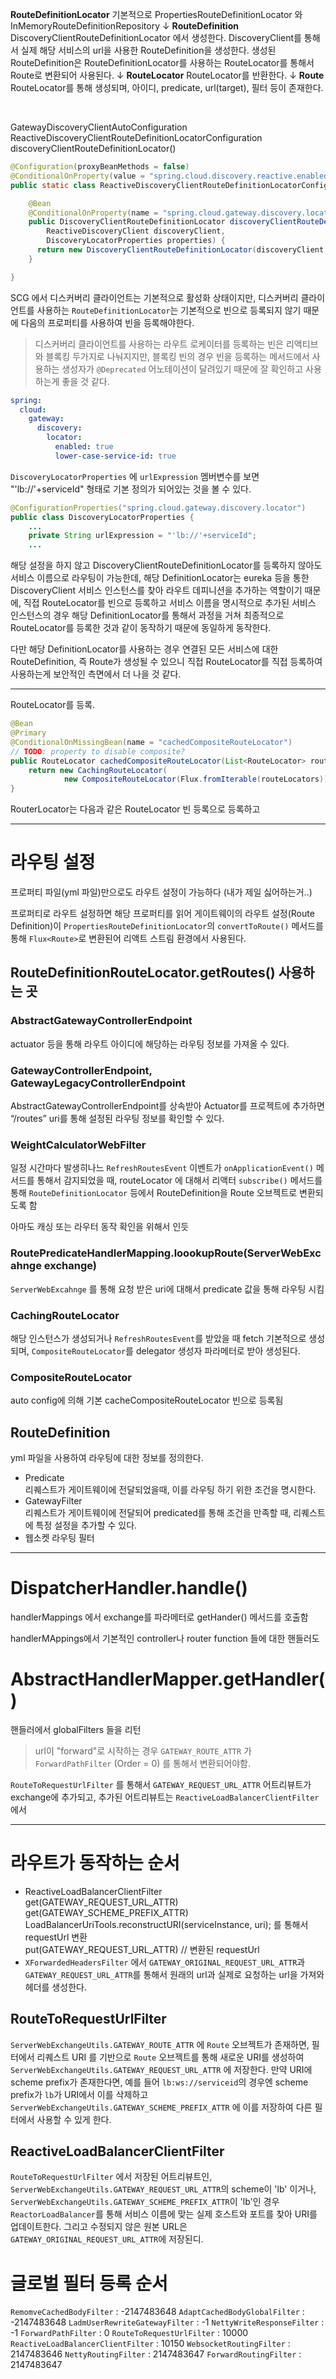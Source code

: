 **RouteDefinitionLocator**
기본적으로 PropertiesRouteDefinitionLocator 와 InMemoryRouteDefinitionRepository
↓
**RouteDefinition**
DiscoveryClientRouteDefinitionLocator 에서 생성한다.
DiscoveryClient를 통해서 실제 해당 서비스의 url을 사용한 RouteDefinition을 생성한다.
생성된 RouteDefinition은 RouteDefinitionLocator를 사용하는 RouteLocator를 통해서 Route로 변환되어 사용된다. 
↓
**RouteLocator**
RouteLocator를 반환한다.
↓
**Route**
RouteLocator를 통해 생성되며, 아이디, predicate, url(target), 필터 등이 존재한다.

</br>

GatewayDiscoveryClientAutoConfiguration  
ReactiveDiscoveryClientRouteDefinitionLocatorConfiguration  
discoveryClientRouteDefinitionLocator()

```java
@Configuration(proxyBeanMethods = false)
@ConditionalOnProperty(value = "spring.cloud.discovery.reactive.enabled", matchIfMissing = true)
public static class ReactiveDiscoveryClientRouteDefinitionLocatorConfiguration {

    @Bean
    @ConditionalOnProperty(name = "spring.cloud.gateway.discovery.locator.enabled")
    public DiscoveryClientRouteDefinitionLocator discoveryClientRouteDefinitionLocator(
        ReactiveDiscoveryClient discoveryClient,
        DiscoveryLocatorProperties properties) {
      return new DiscoveryClientRouteDefinitionLocator(discoveryClient, properties);
    }

}
```

SCG 에서 디스커버리 클라이언트는 기본적으로 활성화 상태이지만, 디스커버리 클라이언트를 사용하는 `RouteDefinitionLocator`는 기본적으로 빈으로 등록되지 않기 때문에 다음의 프로퍼티를 사용하여 빈을 등록해야한다. 


> 디스커버리 클라이언트를 사용하는 라우트 로케이터를 등록하는 빈은 리액티브와 블록킹 두가지로 나눠지지만, 블록킹 빈의 경우 빈을 등록하는 메서드에서 사용하는 생성자가 `@Deprecated` 어노테이션이 달려있기 때문에 잘 확인하고 사용하는게 좋을 것 같다.

```yml
spring:
  cloud:
    gateway:
      discovery:
        locator:
          enabled: true
          lower-case-service-id: true
```

`DiscoveryLocatorProperties` 에 `urlExpression` 멤버변수를 보면 "'lb://'+serviceId" 형태로 기본 정의가 되어있는 것을 볼 수 있다.

```java
@ConfigurationProperties("spring.cloud.gateway.discovery.locator")
public class DiscoveryLocatorProperties {
    ...
    private String urlExpression = "'lb://'+serviceId";
    ...
```

해당 설정을 하지 않고 DiscoveryClientRouteDefinitionLocator를 등록하지 않아도 서비스 이름으로 라우팅이 가능한데, 해당 DefinitionLocator는 eureka 등을 통한 DiscoveryClient 서비스 인스턴스를 찾아 라우트 데피니션을 추가하는 역할이기 때문에, 직접 RouteLocator를 빈으로 등록하고 서비스 이름을 명시적으로 추가된 서비스 인스턴스의 경우 해당 DefinitionLocator를 통해서 과정을 거쳐 최종적으로 RouteLocator를 등록한 것과 같이 동작하기 때문에 동일하게 동작한다.

다만 해당 DefinitionLocator를 사용하는 경우 연결된 모든 서비스에 대한 RouteDefinition, 즉 Route가 생성될 수 있으니 직접 RouteLocator를 직접 등록하여 사용하는게 보안적인 측면에서 더 나을 것 같다.

---

RouteLocator를 등록.

```java
@Bean
@Primary
@ConditionalOnMissingBean(name = "cachedCompositeRouteLocator")
// TODO: property to disable composite?
public RouteLocator cachedCompositeRouteLocator(List<RouteLocator> routeLocators) {
    return new CachingRouteLocator(
            new CompositeRouteLocator(Flux.fromIterable(routeLocators)));
}
```

RouterLocator는 다음과 같은 RouteLocator 빈 등록으로 등록하고 

---

# 라우팅 설정

프로퍼티 파일(yml 파일)만으로도 라우트 설정이 가능하다 (내가 제일 싫어하는거..)


프로퍼티로 라우트 설정하면 해당 프로퍼티를 읽어 게이트웨이의 라우트 설정(Route Definition)이 `PropertiesRouteDefinitionLocator`의 `convertToRoute()` 메서드를 통해 `Flux<Route>`로 변환된어 리액트 스트림 환경에서 사용된다.

## RouteDefinitionRouteLocator.getRoutes() 사용하는 곳

### AbstractGatewayControllerEndpoint
actuator 등을 통해 라우트 아이디에 해당하는 라우팅 정보를 가져올 수 있다.

### GatewayControllerEndpoint, GatewayLegacyControllerEndpoint
AbstractGatewayControllerEndpoint를 상속받아 Actuator를 프로젝트에 추가하면 “/routes” uri를 통해 설정된 라우팅 정보를 확인할 수 있다.

### WeightCalculatorWebFilter  
일정 시간마다 발생히나느 `RefreshRoutesEvent` 이벤트가 `onApplicationEvent()` 메서드를 통해서 감지되었을 때, routeLocator 에 대해서 리액터 `subscribe()` 메서드를 통해 `RouteDefinitionLocator` 등에서 RouteDefinition을 Route 오브젝트로 변환되도록 함  

아마도 캐싱 또는 라우터 동작 확인을 위해서 인듯

### RoutePredicateHandlerMapping.loookupRoute(ServerWebExcahnge exchange)  
`ServerWebExcahnge` 를 통해 요청 받은 uri에 대해서 predicate 값을 통해 라우팅 시킴

### CachingRouteLocator  
해당 인스턴스가 생성되거나 `RefreshRoutesEvent`를 받았을 때 fetch
기본적으로 생성되며, `CompositeRouteLocator`를 delegator 생성자 파라메터로 받아 생성된다.

### CompositeRouteLocator  
auto config에 의해 기본 cacheCompositeRouteLocator 빈으로 등록됨

## RouteDefinition  
yml 파일을 사용하여 라우팅에 대한 정보를 정의한다.   
- Predicate  
  리퀘스트가 게이트웨이에 전달되었을때, 이를 라우팅 하기 위한 조건을 명시한다.
- GatewayFilter  
  리퀘스트가 게이트웨이에 전달되어 predicated를 통해 조건을 만족할 때, 리퀘스트에 특정 설정을 추가할 수 있다.
- 웹소켓 라우팅 필터

---
# DispatcherHandler.handle()  
handlerMappings 에서 exchange를 파라메터로 getHander() 메서드를 호출함

handlerMAppings에서 기본적인 controller나 router function 들에 대한 핸들러도 

# AbstractHandlerMapper.getHandler()  
  핸들러에서 globalFilters 들을 리턴

> url이 "forward"로 시작하는 경우 `GATEWAY_ROUTE_ATTR` 가 `ForwardPathFilter` (Order = 0) 를 통해서 변환되어야함.


`RouteToRequestUrlFilter` 를 통해서 `GATEWAY_REQUEST_URL_ATTR` 어트리뷰트가 exchange에 추가되고, 추가된 어트리뷰트는 `ReactiveLoadBalancerClientFilter` 에서 

---

# 라우트가 동작하는 순서

- ReactiveLoadBalancerClientFilter  
get(GATEWAY_REQUEST_URL_ATTR)  
get(GATEWAY_SCHEME_PREFIX_ATTR)  
LoadBalancerUriTools.reconstructURI(serviceInstance, uri); 를 통해서 requestUrl 변환  
put(GATEWAY_REQUEST_URL_ATTR) // 변환된 requestUrl
- `XForwardedHeadersFilter` 에서 `GATEWAY_ORIGINAL_REQUEST_URL_ATTR`과 `GATEWAY_REQUEST_URL_ATTR`를 통해서 원래의 url과 실제로 요청하는 url을 가져와 헤더를 생성한다.

## RouteToRequestUrlFilter

`ServerWebExchangeUtils.GATEWAY_ROUTE_ATTR` 에 `Route` 오브젝트가 존재하면, 필터에서 리퀘스트 URI 를 기반으로 `Route` 오브젝트를 통해 새로운 URI를 생성하여 `ServerWebExchangeUtils.GATEWAY_REQUEST_URL_ATTR` 에 저장한다.
만약 URI에 scheme prefix가 존재한다면, 예를 들어 `lb:ws://serviceid`의 경우엔 scheme prefix가 `lb`가 URI에서 이를 삭제하고 `ServerWebExchangeUtils.GATEWAY_SCHEME_PREFIX_ATTR` 에 이를 저장하여 다른 필터에서 사용할 수 있게 한다.
<!-- https://cloud.spring.io/spring-cloud-gateway/reference/html/#the-routetorequesturl-filter -->

## ReactiveLoadBalancerClientFilter

`RouteToRequestUrlFilter` 에서 저장된 어트리뷰트인, `ServerWebExchangeUtils.GATEWAY_REQUEST_URL_ATTR`의 scheme이 'lb' 이거나, `ServerWebExchangeUtils.GATEWAY_SCHEME_PREFIX_ATTR`이 'lb'인 경우 `ReactorLoadBalancer`를 통해 서비스 이름에 맞는 실제 호스트와 포트를 찾아 URI를 업데이트한다. 그리고 수정되지 않은 원본 URL은 `GATEWAY_ORIGINAL_REQUEST_URL_ATTR`에 저장된디.

# 글로벌 필터 등록 순서

`RemomveCachedBodyFilter` : -2147483648
`AdaptCachedBodyGlobalFilter` : -2147483648
`LadmUserRewriteGatewayFilter` : -1
`NettyWriteResponseFilter` : -1
`ForwardPathFilter` : 0
`RouteToRequestUrlFilter` : 10000
`ReactiveLoadBalancerClientFilter` : 10150
`WebsocketRoutingFilter` : 2147483646
`NettyRoutingFilter` : 2147483647
`ForwardRoutingFilter` : 2147483647
